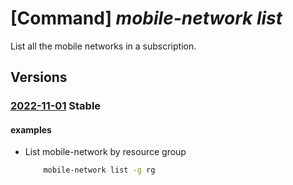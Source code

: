 # [Command] _mobile-network list_

List all the mobile networks in a subscription.

## Versions

### [2022-11-01](/Resources/mgmt-plane/L3N1YnNjcmlwdGlvbnMve30vcHJvdmlkZXJzL21pY3Jvc29mdC5tb2JpbGVuZXR3b3JrL21vYmlsZW5ldHdvcmtz/2022-11-01.xml) **Stable**

<!-- mgmt-plane /subscriptions/{}/providers/microsoft.mobilenetwork/mobilenetworks 2022-11-01 -->
<!-- mgmt-plane /subscriptions/{}/resourcegroups/{}/providers/microsoft.mobilenetwork/mobilenetworks 2022-11-01 -->

#### examples

- List mobile-network by resource group
    ```bash
        mobile-network list -g rg
    ```
